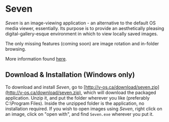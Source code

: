 # Seven

_Seven_ is an image-viewing application - an alternative to the default OS media viewer, essentially. Its purpose is to provide an aesthetically pleasing digital-gallery-esque environment in which to view locally saved images.

The only missing features (coming soon) are image rotation and in-folder browsing.

More information found [here](http://v-os.ca/seven).

## Download & Installation (Windows only)

To download and install _Seven_, go to [http://v-os.ca/download/seven.zip](http://v-os.ca/download/seven.zip), which will download the packaged application. Unzip it, and put the folder wherever you like (preferably C:\Program Files). Inside the unzipped folder is the application, no installation required. If you wish to open images using _Seven_, right click on an image, click on "open with", and find `Seven.exe` wherever you put it.